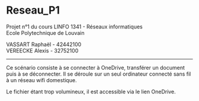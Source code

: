 # Reseau_P1
Projet n°1 du cours LINFO 1341 - Réseaux informatiques <br>
Ecole Polytechnique de Louvain

VASSART Raphaël - 42442100 <br>
VEREECKE Alexis - 32752100

***
Ce scénario consiste à se connecter à OneDrive, transférer un document puis à se déconnecter. Il se déroule sur un seul ordinateur connecté sans fil à un réseau wifi domestique. 

Le fichier étant trop volumineux, il est accessible via le lien OneDrive. 
